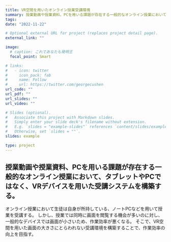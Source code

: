 ```yaml
---
title: VR空間を用いたオンライン授業受講環境
summary: 授業動画や授業資料、PCを用いる課題が存在する一般的なオンライン授業において、タブレットやPCではなく、VRデバイスを用いた受講システムを構築する。
tags: 
date: "2022-11-22"

# Optional external URL for project (replaces project detail page).
external_link: ""

image:
  # caption: これであなたも発明王
  focal_point: Smart

# links:
#   - icon: twitter
#     icon_pack: fab
#     name: Follow
#     url: https://twitter.com/georgecushen
url_code: ""
url_pdf: ""
url_slides: ""
url_video: ""

# Slides (optional).
#   Associate this project with Markdown slides.
#   Simply enter your slide deck's filename without extension.
#   E.g. `slides = "example-slides"` references `content/slides/example-slides.md`.
#   Otherwise, set `slides = ""`.
slides: example

type: project
---
```

## 授業動画や授業資料、PCを用いる課題が存在する一般的なオンライン授業において、タブレットやPCではなく、VRデバイスを用いた受講システムを構築する。

オンライン授業において生徒は自身が所持している、ノートPCなどを用いて授業を受講する。
しかし、授業では同時に画面を閲覧する機会が多いのに対し、一般的なデバイスでは画面が小さいため、作業効率が悪くなる。
そこで、VR空間を用いた画面の大きさにとらわれない受講環境を構築することで、作業効率の向上を目指す。




